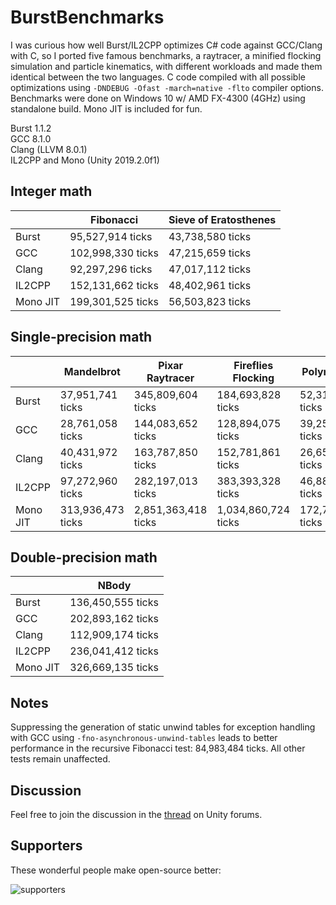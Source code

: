 # BurstBenchmarks
I was curious how well Burst/IL2CPP optimizes C# code against GCC/Clang with C, so I ported five famous benchmarks, a raytracer, a minified flocking simulation and particle kinematics, with different workloads and made them identical between the two languages. C code compiled with all possible optimizations using `-DNDEBUG -Ofast -march=native -flto` compiler options. Benchmarks were done on Windows 10 w/ AMD FX-4300 (4GHz) using standalone build. Mono JIT is included for fun.

Burst 1.1.2<br/>
GCC 8.1.0<br/>
Clang (LLVM 8.0.1)<br/>
IL2CPP and Mono (Unity 2019.2.0f1)

## Integer math

|          | Fibonacci         | Sieve of Eratosthenes |
|----------|-------------------|-----------------------|
| Burst    | 95,527,914 ticks  | 43,738,580 ticks      |
| GCC      | 102,998,330 ticks | 47,215,659 ticks      |
| Clang    | 92,297,296 ticks  | 47,017,112 ticks      |
| IL2CPP   | 152,131,662 ticks | 48,402,961 ticks      |
| Mono JIT | 199,301,525 ticks | 56,503,823 ticks      |

## Single-precision math

|          | Mandelbrot        | Pixar Raytracer     | Fireflies Flocking  | Polynomials       | Particle Kinematics |
|----------|-------------------|---------------------|---------------------|-------------------|---------------------|
| Burst    | 37,951,741 ticks  | 345,809,604 ticks   | 184,693,828 ticks   | 52,312,299 ticks  | 190,654,223 ticks   |
| GCC      | 28,761,058 ticks  | 144,083,652 ticks   | 128,894,075 ticks   | 39,252,467 ticks  | 111,352,855 ticks   |
| Clang    | 40,431,972 ticks  | 163,787,850 ticks   | 152,781,861 ticks   | 26,659,845 ticks  | 193,759,862 ticks   |
| IL2CPP   | 97,272,960 ticks  | 282,197,013 ticks   | 383,393,328 ticks   | 46,888,288 ticks  | 185,309,296 ticks   |
| Mono JIT | 313,936,473 ticks | 2,851,363,418 ticks | 1,034,860,724 ticks | 172,780,244 ticks | 377,228,204 ticks   |

## Double-precision math

|          | NBody             |
|----------|-------------------|
| Burst    | 136,450,555 ticks |
| GCC      | 202,893,162 ticks |
| Clang    | 112,909,174 ticks |
| IL2CPP   | 236,041,412 ticks |
| Mono JIT | 326,669,135 ticks |

Notes
--------
Suppressing the generation of static unwind tables for exception handling with GCC using `-fno-asynchronous-unwind-tables` leads to better performance in the recursive Fibonacci test: 84,983,484 ticks. All other tests remain unaffected.

Discussion
--------
Feel free to join the discussion in the [thread](https://forum.unity.com/threads/benchmarking-burst-against-gcc-machine-code-fibonacci-mandelbrot-nbody.715133/) on Unity forums.

Supporters
--------
These wonderful people make open-source better:
<p align="left"> 
  <img src="https://drive.google.com/uc?id=1M7jL0C_UTN29ngfH8FQwDGohDXkNXMPJ" alt="supporters">
</p>
